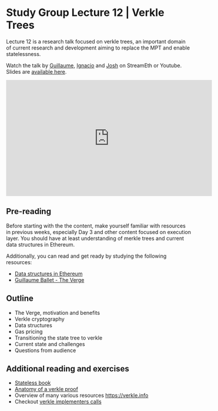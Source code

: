 # Study Group Lecture 12 | Verkle Trees

Lecture 12 is a research talk focused on verkle trees, an important domain of current research and development aiming to replace the MPT and enable statelessness.

Watch the talk by [Guillaume](https://twitter.com/gballet/), [Ignacio](https://twitter.com/ignaciohagopian) and [Josh](https://twitter.com/rudolf6_) on StreamEth or Youtube. Slides are [available here](https://github.com/eth-protocol-fellows/protocol-studies/blob/main/docs/eps/presentations/week7-research.pdf). 

<iframe width="560" height="315" src="https://www.youtube.com/embed/H_M9bjwtMhU?si=9OurujpFiwUEuNdA" title="YouTube video player" frameborder="0" allow="accelerometer; autoplay; clipboard-write; encrypted-media; gyroscope; picture-in-picture; web-share" referrerpolicy="strict-origin-when-cross-origin" allowfullscreen></iframe>

## Pre-reading

Before starting with the the content, make yourself familiar with resources in previous weeks, especially Day 3 and other content focused on execution layer. You should have at least understanding of merkle trees and current data structures in Ethereum.

Additionally, you can read and get ready by studying the following resources:

- [Data structures in Ethereum](/wiki/EL/data-structures.md)
- [Guillaume Ballet - The Verge](https://www.youtube.com/watch?v=F1Ne19Vew6w)

## Outline

- The Verge, motivation and benefits
- Verkle cryptography
- Data structures
- Gas pricing 
- Transitioning the state tree to verkle 
- Current state and challenges 
- Questions from audience

## Additional reading and exercises 

- [Stateless book](https://stateless.fyi)
- [Anatomy of a verkle proof](https://ihagopian.com/posts/anatomy-of-a-verkle-proof)
- Overview of many various resources https://verkle.info
- Checkout [verkle implementers calls](https://github.com/ethereum/pm/issues/977)

